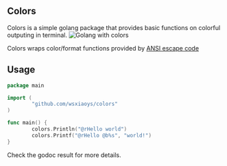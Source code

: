## Colors ##
Colors is a simple golang package that provides basic functions on colorful outputing in terminal.
![Golang with colors](http://farm7.staticflickr.com/6051/6382022437_1f60b4130f.jpg)

Colors wraps color/format functions provided by [ANSI escape code](http://en.wikipedia.org/wiki/ANSI_escape_code)

## Usage ##
```go
package main

import (
        "github.com/wsxiaoys/colors"
)

func main() {
        colors.Println("@rHello world")
        colors.Printf("@rHello @b%s", "world!")
}
```
Check the godoc result for more details.
